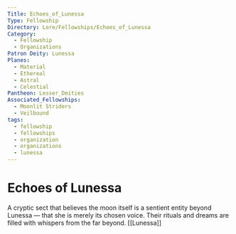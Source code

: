 ```yaml
---
Title: Echoes_of_Lunessa
Type: Fellowship
Directory: Lore/Fellowships/Echoes_of_Lunessa
Category:
  - Fellowship
  - Organizations
Patron Deity: Lunessa
Planes:
  - Material
  - Ethereal
  - Astral
  - Celestial
Pantheon: Lesser_Deities
Associated_Fellowships:
  - Moonlit Striders
  - Veilbound
tags:
  - fellowship
  - fellowships
  - organization
  - organizations
  - lunessa
---
```


# Echoes of Lunessa


A cryptic sect that believes the moon itself is a sentient entity beyond Lunessa — that she is merely its chosen voice. Their rituals and dreams are filled with whispers from the far beyond.
[[Lunessa]]
